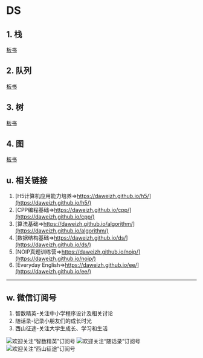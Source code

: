 # DS

## 1. 栈

[板书](chap01-stack/00/)

## 2. 队列

[板书](chap02-queue/00/)

## 3. 树

[板书](chap03-tree/00/)

## 4. 图

[板书](chap04-graph/00/)



## u. 相关链接

1. [H5计算机应用能力培养=>https://daweizh.github.io/h5/](https://daweizh.github.io/h5/)
2. [CPP编程基础=>https://daweizh.github.io/cpp/](https://daweizh.github.io/cpp/)
3. [算法基础=>https://daweizh.github.io/algorithm/](https://daweizh.github.io/algorithm/)
4. [数据结构基础=>https://daweizh.github.io/ds/](https://daweizh.github.io/ds/)
5. [NOIP真题训练营=>https://daweizh.github.io/noip/](https://daweizh.github.io/noip/)
6. [Everyday English=>https://daweizh.github.io/ee/](https://daweizh.github.io/ee/)

----------

## w. 微信订阅号

1. 智数精英-关注中小学程序设计及相关讨论
2. 随话录-记录小朋友们的成长时光
3. 西山征途-关注大学生成长、学习和生活

![欢迎关注“智数精英”订阅号](../../assets/me/img/idea8.jpg)
![欢迎关注“随话录”订阅号](../../assets/me/img/shl8.jpg)
![欢迎关注“西山征途”订阅号](../../assets/me/img/xszt8.jpg)

